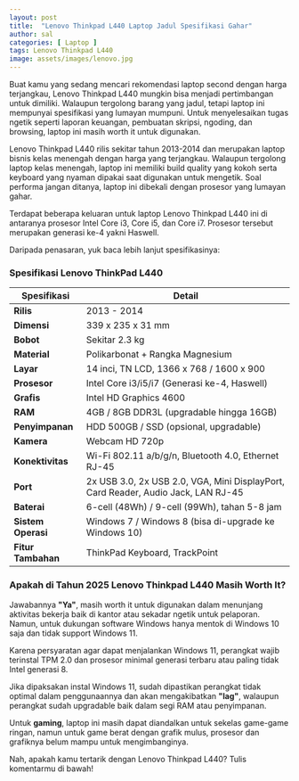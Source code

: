 ```yaml
---
layout: post
title:  "Lenovo Thinkpad L440 Laptop Jadul Spesifikasi Gahar"
author: sal
categories: [ Laptop ]
tags: Lenovo Thinkpad L440
image: assets/images/lenovo.jpg
---
```


Buat kamu yang sedang mencari rekomendasi laptop second dengan harga terjangkau, Lenovo Thinkpad L440 mungkin bisa menjadi pertimbangan untuk dimiliki. Walaupun tergolong barang yang jadul, tetapi laptop ini mempunyai spesifikasi yang lumayan mumpuni. Untuk menyelesaikan tugas ngetik seperti laporan keuangan, pembuatan skripsi, ngoding, dan browsing, laptop ini masih worth it untuk digunakan.

Lenovo Thinkpad L440 rilis sekitar tahun 2013-2014 dan merupakan laptop bisnis kelas menengah dengan harga yang terjangkau. Walaupun tergolong laptop kelas menengah, laptop ini memiliki build quality yang kokoh serta keyboard yang nyaman dipakai saat digunakan untuk mengetik. Soal performa jangan ditanya, laptop ini dibekali dengan prosesor yang lumayan gahar.

Terdapat beberapa keluaran untuk laptop Lenovo Thinkpad L440 ini di antaranya prosesor Intel Core i3, Core i5, dan Core i7. Prosesor tersebut merupakan generasi ke-4 yakni Haswell.

Daripada penasaran, yuk baca lebih lanjut spesifikasinya:

### Spesifikasi Lenovo ThinkPad L440

| Spesifikasi | Detail |
|-------------|--------|
| **Rilis** | 2013 - 2014 |
| **Dimensi** | 339 x 235 x 31 mm |
| **Bobot** | Sekitar 2.3 kg |
| **Material** | Polikarbonat + Rangka Magnesium |
| **Layar** | 14 inci, TN LCD, 1366 x 768 / 1600 x 900 |
| **Prosesor** | Intel Core i3/i5/i7 (Generasi ke-4, Haswell) |
| **Grafis** | Intel HD Graphics 4600 |
| **RAM** | 4GB / 8GB DDR3L (upgradable hingga 16GB) |
| **Penyimpanan** | HDD 500GB / SSD (opsional, upgradable) |
| **Kamera** | Webcam HD 720p |
| **Konektivitas** | Wi-Fi 802.11 a/b/g/n, Bluetooth 4.0, Ethernet RJ-45 |
| **Port** | 2x USB 3.0, 2x USB 2.0, VGA, Mini DisplayPort, Card Reader, Audio Jack, LAN RJ-45 |
| **Baterai** | 6-cell (48Wh) / 9-cell (99Wh), tahan 5-8 jam |
| **Sistem Operasi** | Windows 7 / Windows 8 (bisa di-upgrade ke Windows 10) |
| **Fitur Tambahan** | ThinkPad Keyboard, TrackPoint |

### Apakah di Tahun 2025 Lenovo Thinkpad L440 Masih Worth It?

Jawabannya **"Ya"**, masih worth it untuk digunakan dalam menunjang aktivitas bekerja baik di kantor atau sekadar ngetik untuk pelaporan. Namun, untuk dukungan software Windows hanya mentok di Windows 10 saja dan tidak support Windows 11.

Karena persyaratan agar dapat menjalankan Windows 11, perangkat wajib terinstal TPM 2.0 dan prosesor minimal generasi terbaru atau paling tidak Intel generasi 8.

Jika dipaksakan instal Windows 11, sudah dipastikan perangkat tidak optimal dalam penggunaannya dan akan mengakibatkan **"lag"**, walaupun perangkat sudah upgradable baik dalam segi RAM atau penyimpanan.

Untuk **gaming**, laptop ini masih dapat diandalkan untuk sekelas game-game ringan, namun untuk game berat dengan grafik mulus, prosesor dan grafiknya belum mampu untuk mengimbanginya.

Nah, apakah kamu tertarik dengan Lenovo Thinkpad L440? Tulis komentarmu di bawah!